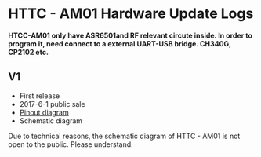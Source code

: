 # HTTC - AM01 Hardware Update Logs

**HTCC-AM01 only have ASR6501and RF relevant circute inside. In order to program it, need connect to a external UART-USB bridge. CH340G, CP2102 etc.**

## V1

- First release
- 2017-6-1 public sale
- [Pinout diagram](http://resource.heltec.cn/download/CubeCell/HTCC-AM01_Module/HTCC-AM01_PinoutDiagram.pdf)
- Schematic diagram

Due to technical reasons, the schematic diagram of HTTC - AM01 is not open to the public. Please understand.